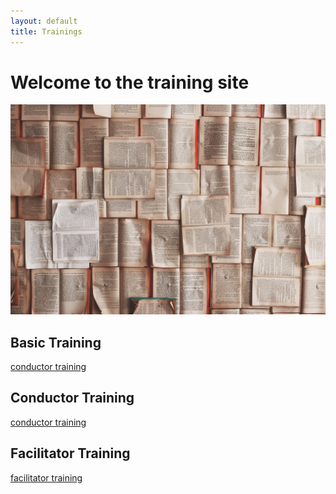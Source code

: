 ```yaml
---
layout: default
title: Trainings
---
```


# Welcome to the training site
![Logo](/pictures/training.jpg)

## Basic Training
[conductor training](training_mlmbsc.md)

## Conductor Training
[conductor training](training_conductor.md)

## Facilitator Training
[facilitator training](training_facilitator.md)